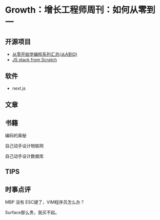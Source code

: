 Growth：增长工程师周刊：如何从零到一
===


开源项目
---

 - [从零开始学编程系列汇总(从Α到Ω)](https://github.com/justjavac/Programming-Alpha-To-Omega)
 - [JS stack from Scratch](https://github.com/verekia/js-stack-from-scratch)

软件
---

 - next.js

文章
---



书籍
---

编码的奥秘

自己动手设计物联网

自己动手设计数据库


TIPS
---


时事点评
---

MBP 没有 ESC键了，VIM程序员怎么办？

Surface那么贵，我买不起。